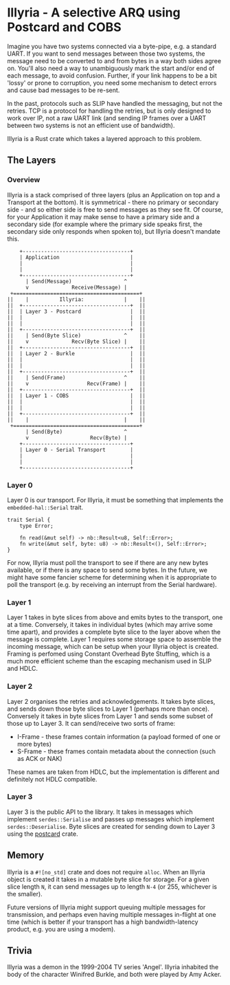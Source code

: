 # Illyria - A selective ARQ using Postcard and COBS

Imagine you have two systems connected via a byte-pipe, e.g. a standard UART.
If you want to send messages between those two systems, the message need to be
converted to and from bytes in a way both sides agree on. You'll also need a
way to unambiguously mark the start and/or end of each message, to avoid
confusion. Further, if your link happens to be a bit 'lossy' or prone to
corruption, you need some mechanism to detect errors and cause bad messages to
be re-sent.

In the past, protocols such as SLIP have handled the messaging, but not the
retries. TCP is a protocol for handling the retries, but is only designed to
work over IP, not a raw UART link (and sending IP frames over a UART between
two systems is not an efficient use of bandwidth).

Illyria is a Rust crate which takes a layered approach to this problem.

## The Layers

### Overview

Illyria is a stack comprised of three layers (plus an Application on top and a
Transport at the bottom). It is symmetrical - there no primary or secondary
side - and so either side is free to send messages as they see fit. Of course,
for your Application it may make sense to have a primary side and a secondary
side (for example where the primary side speaks first, the secondary side only
responds when spoken to), but Illyria doesn't mandate this.

```
    +-----------------------------------+
    | Application                       |
    |                                   |
    |                                   |
    +-----------------------------------+
      | Send(Message)                 ^
      v              Receive(Message) |
 +=========================================+
||    |          Illyria:             |    ||
||  +-----------------------------------+  ||
||  | Layer 3 - Postcard                |  ||
||  |                                   |  ||
||  |                                   |  ||
||  +-----------------------------------+  ||
||    | Send(Byte Slice)              ^    ||
||    v              Recv(Byte Slice) |    ||
||  +-----------------------------------+  ||
||  | Layer 2 - Burkle                  |  ||
||  |                                   |  ||
||  |                                   |  ||
||  +-----------------------------------+  ||
||    | Send(Frame)                   ^    ||
||    v                   Recv(Frame) |    ||
||  +-----------------------------------+  ||
||  | Layer 1 - COBS                    |  ||
||  |                                   |  ||
||  |                                   |  ||
||  +-----------------------------------+  ||
||    |                               |    ||
 +=========================================+
      | Send(Byte)                    ^
      v                    Recv(Byte) |
    +-----------------------------------+
    | Layer 0 - Serial Transport        |
    |                                   |
    |                                   |
    +-----------------------------------+
```

### Layer 0

Layer 0 is our transport. For Illyria, it must be something that implements
the `embedded-hal::Serial` trait.

```
trait Serial {
	type Error;

	fn read(&mut self) -> nb::Result<u8, Self::Error>;
	fn write(&mut self, byte: u8) -> nb::Result<(), Self::Error>;
}
```

For now, Illyria must poll the transport to see if there are any new bytes
available, or if there is any space to send some bytes. In the future, we
might have some fancier scheme for determining when it is appropriate to poll
the transport (e.g. by receiving an interrupt from the Serial hardware).

### Layer 1

Layer 1 takes in byte slices from above and emits bytes to the transport, one
at a time. Conversely, it takes in individual bytes (which may arrive some
time apart), and provides a complete byte slice to the layer above when the
message is complete. Layer 1 requires some storage space to assemble the
incoming message, which can be setup when your Illyria object is created.
Framing is perfomed using Constant Overhead Byte Stuffing, which is a much
more efficient scheme than the escaping mechanism used in SLIP and HDLC.

### Layer 2

Layer 2 organises the retries and acknowledgements. It takes byte slices, and
sends down those byte slices to Layer 1 (perhaps more than once). Conversely
it takes in byte slices from Layer 1 and sends some subset of those up to
Layer 3. It can send/receive two sorts of frame:

* I-Frame - these frames contain information (a payload formed of one or more
  bytes)
* S-Frame - these frames contain metadata about the connection (such as ACK
  or NAK)

These names are taken from HDLC, but the implementation is different and
definitely not HDLC compatible.

### Layer 3

Layer 3 is the public API to the library. It takes in messages which implement
`serdes::Serialise` and passes up messages which implement
`serdes::Deserialise`. Byte slices are created for sending down to Layer 3
using the [postcard](https://docs.rs/postcard) crate.

## Memory

Illyria is a `#![no_std]` crate and does not require `alloc`. When an Illyria
object is created it takes in a mutable byte slice for storage. For a given
slice length `N`, it can send messages up to length `N-4` (or 255, whichever is
the smaller).

Future versions of Illyria might support queuing multiple messages for
transmission, and perhaps even having multiple messages in-flight at one time
(which is better if your transport has a high bandwidth-latency product, e.g.
you are using a modem).

## Trivia

Illyria was a demon in the 1999-2004 TV series 'Angel'. Illyria inhabited the
body of the character Winifred Burkle, and both were played by Amy Acker.
